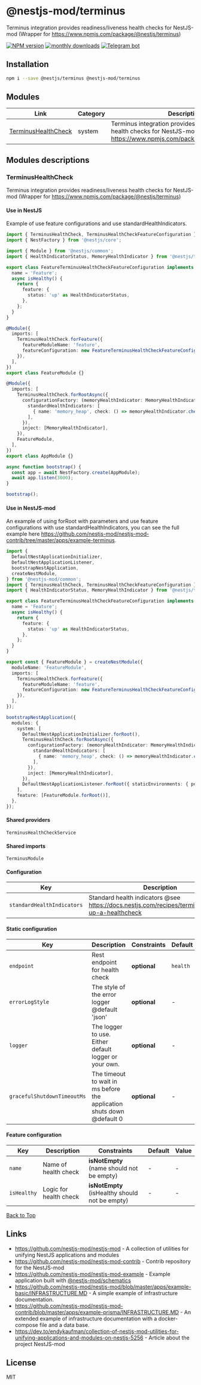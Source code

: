 
# @nestjs-mod/terminus

Terminus integration provides readiness/liveness health checks for NestJS-mod (Wrapper for https://www.npmjs.com/package/@nestjs/terminus)

[![NPM version][npm-image]][npm-url] [![monthly downloads][downloads-image]][downloads-url] [![Telegram bot][telegram-image]][telegram-url]

## Installation

```bash
npm i --save @nestjs/terminus @nestjs-mod/terminus
```


## Modules

| Link | Category | Description |
| ---- | -------- | ----------- |
| [TerminusHealthCheck](#terminushealthcheck) | system | Terminus integration provides readiness/liveness health checks for NestJS-mod (Wrapper for https://www.npmjs.com/package/@nestjs/terminus) |


## Modules descriptions

### TerminusHealthCheck
Terminus integration provides readiness/liveness health checks for NestJS-mod (Wrapper for https://www.npmjs.com/package/@nestjs/terminus)

#### Use in NestJS
Example of use feature configurations and use standardHealthIndicators.

```typescript
import { TerminusHealthCheck, TerminusHealthCheckFeatureConfiguration } from '@nestjs-mod/terminus';
import { NestFactory } from '@nestjs/core';

import { Module } from '@nestjs/common';
import { HealthIndicatorStatus, MemoryHealthIndicator } from '@nestjs/terminus';

export class FeatureTerminusHealthCheckFeatureConfiguration implements TerminusHealthCheckFeatureConfiguration {
  name = 'Feature';
  async isHealthy() {
    return {
      feature: {
        status: 'up' as HealthIndicatorStatus,
      },
    };
  }
}

@Module({
  imports: [
    TerminusHealthCheck.forFeature({
      featureModuleName: 'feature',
      featureConfiguration: new FeatureTerminusHealthCheckFeatureConfiguration(),
    }),
  ],
})
export class FeatureModule {}

@Module({
  imports: [
    TerminusHealthCheck.forRootAsync({
      configurationFactory: (memoryHealthIndicator: MemoryHealthIndicator) => ({
        standardHealthIndicators: [
          { name: 'memory_heap', check: () => memoryHealthIndicator.checkHeap('memory_heap', 150 * 1024 * 1024) },
        ],
      }),
      inject: [MemoryHealthIndicator],
    }),
    FeatureModule,
  ],
})
export class AppModule {}

async function bootstrap() {
  const app = await NestFactory.create(AppModule);
  await app.listen(3000);
}

bootstrap();
```


#### Use in NestJS-mod
An example of using forRoot with parameters and use feature configurations with use standardHealthIndicators, you can see the full example here https://github.com/nestjs-mod/nestjs-mod-contrib/tree/master/apps/example-terminus.

```typescript
import {
  DefaultNestApplicationInitializer,
  DefaultNestApplicationListener,
  bootstrapNestApplication,
  createNestModule,
} from '@nestjs-mod/common';
import { TerminusHealthCheck, TerminusHealthCheckFeatureConfiguration } from '@nestjs-mod/terminus';
import { HealthIndicatorStatus, MemoryHealthIndicator } from '@nestjs/terminus';

export class FeatureTerminusHealthCheckFeatureConfiguration implements TerminusHealthCheckFeatureConfiguration {
  name = 'Feature';
  async isHealthy() {
    return {
      feature: {
        status: 'up' as HealthIndicatorStatus,
      },
    };
  }
}

export const { FeatureModule } = createNestModule({
  moduleName: 'FeatureModule',
  imports: [
    TerminusHealthCheck.forFeature({
      featureModuleName: 'feature',
      featureConfiguration: new FeatureTerminusHealthCheckFeatureConfiguration(),
    }),
  ],
});

bootstrapNestApplication({
  modules: {
    system: [
      DefaultNestApplicationInitializer.forRoot(),
      TerminusHealthCheck.forRootAsync({
        configurationFactory: (memoryHealthIndicator: MemoryHealthIndicator) => ({
          standardHealthIndicators: [
            { name: 'memory_heap', check: () => memoryHealthIndicator.checkHeap('memory_heap', 150 * 1024 * 1024) },
          ],
        }),
        inject: [MemoryHealthIndicator],
      }),
      DefaultNestApplicationListener.forRoot({ staticEnvironments: { port: 3000 } }),
    ],
    feature: [FeatureModule.forRoot()],
  },
});
```


#### Shared providers
`TerminusHealthCheckService`

#### Shared imports
`TerminusModule`

#### Configuration


| Key    | Description | Constraints | Default | Value |
| ------ | ----------- | ----------- | ------- | ----- |
|`standardHealthIndicators`|Standard health indicators @see https://docs.nestjs.com/recipes/terminus#setting-up-a-healthcheck|**optional**|-|-|

#### Static configuration


| Key    | Description | Constraints | Default | Value |
| ------ | ----------- | ----------- | ------- | ----- |
|`endpoint`|Rest endpoint for health check|**optional**|```health```|-|
|`errorLogStyle`|The style of the error logger @default 'json'|**optional**|-|-|
|`logger`|The logger to use. Either default logger or your own.|**optional**|-|-|
|`gracefulShutdownTimeoutMs`|The timeout to wait in ms before the application shuts down @default 0|**optional**|-|-|

#### Feature configuration


| Key    | Description | Constraints | Default | Value |
| ------ | ----------- | ----------- | ------- | ----- |
|`name`|Name of health check|**isNotEmpty** (name should not be empty)|-|-|
|`isHealthy`|Logic for health check|**isNotEmpty** (isHealthy should not be empty)|-|-|

[Back to Top](#modules)

## Links

* https://github.com/nestjs-mod/nestjs-mod - A collection of utilities for unifying NestJS applications and modules
* https://github.com/nestjs-mod/nestjs-mod-contrib - Contrib repository for the NestJS-mod
* https://github.com/nestjs-mod/nestjs-mod-example - Example application built with [@nestjs-mod/schematics](https://github.com/nestjs-mod/nestjs-mod/tree/master/libs/schematics)
* https://github.com/nestjs-mod/nestjs-mod/blob/master/apps/example-basic/INFRASTRUCTURE.MD - A simple example of infrastructure documentation.
* https://github.com/nestjs-mod/nestjs-mod-contrib/blob/master/apps/example-prisma/INFRASTRUCTURE.MD - An extended example of infrastructure documentation with a docker-compose file and a data base.
* https://dev.to/endykaufman/collection-of-nestjs-mod-utilities-for-unifying-applications-and-modules-on-nestjs-5256 - Article about the project NestJS-mod


## License

MIT

[npm-image]: https://badgen.net/npm/v/@nestjs-mod/terminus
[npm-url]: https://npmjs.org/package/@nestjs-mod/terminus
[telegram-image]: https://img.shields.io/badge/group-telegram-blue.svg?maxAge=2592000
[telegram-url]: https://t.me/nestjs_mod
[downloads-image]: https://badgen.net/npm/dm/@nestjs-mod/terminus
[downloads-url]: https://npmjs.org/package/@nestjs-mod/terminus
